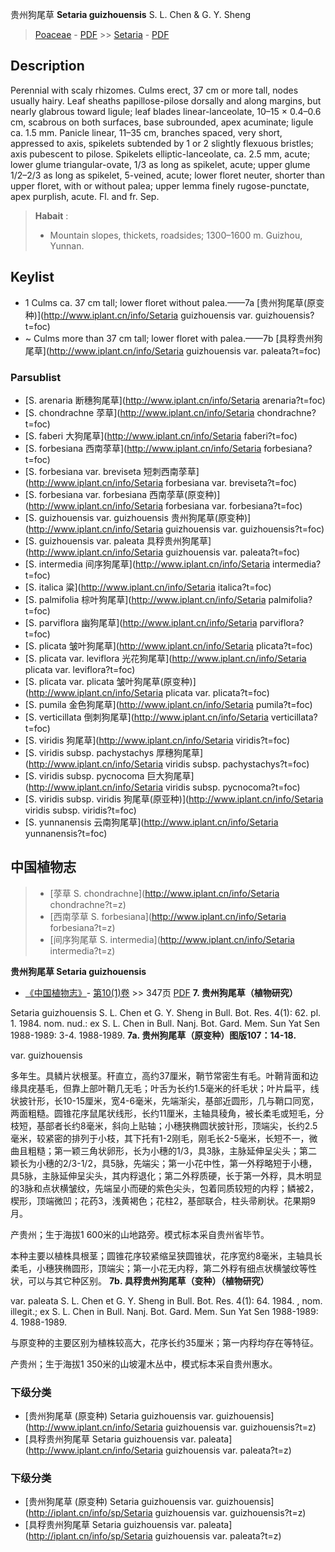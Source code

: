 贵州狗尾草 **Setaria guizhouensis** S. L. Chen & G. Y. Sheng

> [Poaceae](http://www.iplant.cn/info/Poaceae?t=foc) - [PDF](http://www.iplant.cn/foc/pdf/Poaceae.pdf) >> [Setaria](http://www.iplant.cn/info/Setaria?t=foc) - [PDF](http://www.iplant.cn/foc/pdf/Setaria.pdf)
## Description

Perennial with scaly rhizomes. Culms erect, 37 cm or more tall, nodes usually hairy. Leaf sheaths papillose-pilose dorsally and along margins, but nearly glabrous toward ligule; leaf blades linear-lanceolate, 10–15 × 0.4–0.6 cm, scabrous on both surfaces, base subrounded, apex acuminate; ligule ca. 1.5 mm. Panicle linear, 11–35 cm, branches spaced, very short, appressed to axis, spikelets subtended by 1 or 2 slightly flexuous bristles; axis pubescent to pilose. Spikelets elliptic-lanceolate, ca. 2.5 mm, acute; lower glume triangular-ovate, 1/3 as long as spikelet, acute; upper glume 1/2–2/3 as long as spikelet, 5-veined, acute; lower floret neuter, shorter than upper floret, with or without palea; upper lemma finely rugose-punctate, apex purplish, acute. Fl. and fr. Sep.

> **Habait** : 
>* Mountain slopes, thickets, roadsides; 1300–1600 m. Guizhou, Yunnan.

## Keylist
* 1 Culms ca. 37 cm tall; lower floret without palea.——7a [贵州狗尾草(原变种)](http://www.iplant.cn/info/Setaria guizhouensis var. guizhouensis?t=foc)
* ~ Culms more than 37 cm tall; lower floret with palea.——7b [具稃贵州狗尾草](http://www.iplant.cn/info/Setaria guizhouensis var. paleata?t=foc)

### Parsublist

* [S.  arenaria  断穗狗尾草](http://www.iplant.cn/info/Setaria arenaria?t=foc)
* [S.  chondrachne  莩草](http://www.iplant.cn/info/Setaria chondrachne?t=foc)
* [S.  faberi  大狗尾草](http://www.iplant.cn/info/Setaria faberi?t=foc)
* [S.  forbesiana  西南莩草](http://www.iplant.cn/info/Setaria forbesiana?t=foc)
* [S.  forbesiana var. breviseta  短刺西南莩草](http://www.iplant.cn/info/Setaria forbesiana var. breviseta?t=foc)
* [S.  forbesiana var. forbesiana  西南莩草(原变种)](http://www.iplant.cn/info/Setaria forbesiana var. forbesiana?t=foc)
* [S.  guizhouensis var. guizhouensis  贵州狗尾草(原变种)](http://www.iplant.cn/info/Setaria guizhouensis var. guizhouensis?t=foc)
* [S.  guizhouensis var. paleata  具稃贵州狗尾草](http://www.iplant.cn/info/Setaria guizhouensis var. paleata?t=foc)
* [S.  intermedia  间序狗尾草](http://www.iplant.cn/info/Setaria intermedia?t=foc)
* [S.  italica  粱](http://www.iplant.cn/info/Setaria italica?t=foc)
* [S.  palmifolia  棕叶狗尾草](http://www.iplant.cn/info/Setaria palmifolia?t=foc)
* [S.  parviflora  幽狗尾草](http://www.iplant.cn/info/Setaria parviflora?t=foc)
* [S.  plicata  皱叶狗尾草](http://www.iplant.cn/info/Setaria plicata?t=foc)
* [S.  plicata var. leviflora  光花狗尾草](http://www.iplant.cn/info/Setaria plicata var. leviflora?t=foc)
* [S.  plicata var. plicata  皱叶狗尾草(原变种)](http://www.iplant.cn/info/Setaria plicata var. plicata?t=foc)
* [S.  pumila  金色狗尾草](http://www.iplant.cn/info/Setaria pumila?t=foc)
* [S.  verticillata  倒刺狗尾草](http://www.iplant.cn/info/Setaria verticillata?t=foc)
* [S.  viridis  狗尾草](http://www.iplant.cn/info/Setaria viridis?t=foc)
* [S.  viridis subsp. pachystachys  厚穗狗尾草](http://www.iplant.cn/info/Setaria viridis subsp. pachystachys?t=foc)
* [S.  viridis subsp. pycnocoma  巨大狗尾草](http://www.iplant.cn/info/Setaria viridis subsp. pycnocoma?t=foc)
* [S.  viridis subsp. viridis  狗尾草(原亚种)](http://www.iplant.cn/info/Setaria viridis subsp. viridis?t=foc)
* [S.  yunnanensis  云南狗尾草](http://www.iplant.cn/info/Setaria yunnanensis?t=foc)

## 中国植物志

> * [莩草  S.  chondrachne](http://www.iplant.cn/info/Setaria chondrachne?t=z)
> * [西南莩草  S.  forbesiana](http://www.iplant.cn/info/Setaria forbesiana?t=z)
> * [间序狗尾草  S.  intermedia](http://www.iplant.cn/info/Setaria intermedia?t=z)

**贵州狗尾草 Setaria guizhouensis**

* [《中国植物志》](http://www.iplant.cn/frps)- [第10(1)卷](http://www.iplant.cn/frps/vol/10(1)) >> 347页 [PDF](http://www.iplant.cn/frps/pdf/10(1)/347.pdf)
**7. 贵州狗尾草（植物研究）**

Setaria guizhouensis S. L. Chen et G. Y. Sheng in Bull. Bot. Res. 4(1): 62. pl. 1. 1984. nom. nud.: ex S. L. Chen in Bull. Nanj. Bot. Gard. Mem. Sun Yat Sen 1988-1989: 3-4. 1988-1989.
**7a. 贵州狗尾草（原变种）图版107：14-18.**

var. guizhouensis

多年生。具鳞片状根茎。秆直立，高约37厘米，鞘节常密生有毛。叶鞘背面和边缘具疣基毛，但靠上部叶鞘几无毛；叶舌为长约1.5毫米的纤毛状；叶片扁平，线状披针形，长10-15厘米，宽4-6毫米，先端渐尖，基部近圆形，几与鞘口同宽，两面粗糙。圆锥花序鼠尾状线形，长约11厘米，主轴具稜角，被长柔毛或短毛，分枝短，基部者长约8毫米，斜向上贴轴；小穗狭椭圆状披针形，顶端尖，长约2.5毫米，较紧密的排列于小枝，其下托有1-2刚毛，刚毛长2-5毫米，长短不一，微曲且粗糙；第一颖三角状卵形，长为小穗的1/3，具3脉，主脉延伸呈尖头；第二颖长为小穗的2/3-1/2，具5脉，先端尖；第一小花中性，第一外稃略短于小穗，具5脉，主脉延伸呈尖头，其内稃退化；第二外稃质硬，长于第一外稃，具木明显的3脉和点状横皱纹，先端呈小而硬的紫色尖头，包着同质较短的内稃；鳞被2，楔形，顶端微凹；花药3，浅黄褐色；花柱2，基部联合，柱头帚刷状。花果期9月。

产贵州；生于海拔1 600米的山地路旁。模式标本采自贵州省毕节。

本种主要以植株具根茎；圆锥花序较紧缩呈狭圆锥状，花序宽约8毫米，主轴具长柔毛，小穗狭椭圆形，顶端尖；第一小花无内稃，第二外稃有细点状横皱纹等性状，可以与其它种区别。
**7b. 具稃贵州狗尾草（变种）（植物研究）**

var. paleata S. L. Chen et G. Y. Sheng in Bull. Bot. Res. 4(1): 64. 1984. , nom. illegit.; ex S. L. Chen in Bull. Nanj. Bot. Gard. Mem. Sun Yat Sen 1988-1989: 4. 1988-1989.

与原变种的主要区别为植株较高大，花序长约35厘米；第一内稃均存在等特征。

产贵州；生于海拔1 350米的山坡灌木丛中，模式标本采自贵州惠水。

### 下级分类
* [贵州狗尾草 (原变种)  Setaria guizhouensis var. guizhouensis](http://www.iplant.cn/info/Setaria guizhouensis var. guizhouensis?t=z)
* [具稃贵州狗尾草   Setaria guizhouensis var. paleata](http://www.iplant.cn/info/Setaria guizhouensis var. paleata?t=z)

### 下级分类
* [贵州狗尾草 (原变种)  Setaria guizhouensis var. guizhouensis](http://iplant.cn/info/sp/Setaria guizhouensis var. guizhouensis?t=z)
* [具稃贵州狗尾草   Setaria guizhouensis var. paleata](http://iplant.cn/info/sp/Setaria guizhouensis var. paleata?t=z)
